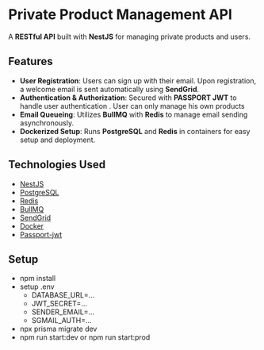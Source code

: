 # Private Product Management API

A **RESTful API** built with **NestJS** for managing private products and users.

## Features

- **User Registration**: Users can sign up with their email. Upon registration, a welcome email is sent automatically using **SendGrid**.
- **Authentication & Authorization**: Secured with **PASSPORT JWT** to handle user authentication . User can only manage his own products
- **Email Queueing**: Utilizes **BullMQ** with **Redis** to manage email sending asynchronously.
- **Dockerized Setup**: Runs **PostgreSQL** and **Redis** in containers for easy setup and deployment.

## Technologies Used

- [NestJS](https://nestjs.com/)
- [PostgreSQL](https://www.postgresql.org/)
- [Redis](https://redis.io/)
- [BullMQ](https://docs.bullmq.io/)
- [SendGrid](https://sendgrid.com/)
- [Docker](https://www.docker.com/)
- [Passport-jwt](https://www.passportjs.org/packages/passport-jwt/)

## Setup

- npm install
- setup .env
  - DATABASE_URL=...
  - JWT_SECRET=...
  - SENDER_EMAIL=...
  - SGMAIL_AUTH=...
- npx prisma migrate dev
- npm run start:dev or npm run start:prod

